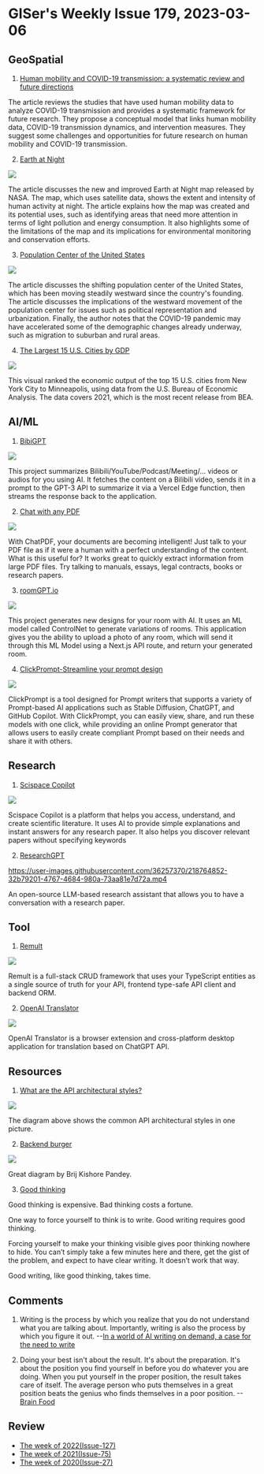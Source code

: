 # GISer's Weekly Issue 179, 2023-03-06

## GeoSpatial

1. [Human mobility and COVID-19 transmission: a systematic review and future directions](https://www.tandfonline.com/doi/full/10.1080/19475683.2022.2041725)

The article reviews the studies that have used human mobility data to analyze COVID-19 transmission and provides a systematic framework for future research. They propose a conceptual model that links human mobility data, COVID-19 transmission dynamics, and intervention measures. They suggest some challenges and opportunities for future research on human mobility and COVID-19 transmission.

2. [Earth at Night](https://www.geographyrealm.com/earth-at-night/)

![](https://cdn.shortpixel.ai/spai/q_lossy+w_808+h_404+to_webp+ret_img/https://www.geographyrealm.com/wp-content/uploads/2022/06/BlackMarble-map-earth-night.jpg)

The article discusses the new and improved Earth at Night map released by NASA. The map, which uses satellite data, shows the extent and intensity of human activity at night. The article explains how the map was created and its potential uses, such as identifying areas that need more attention in terms of light pollution and energy consumption. It also highlights some of the limitations of the map and its implications for environmental monitoring and conservation efforts.

3. [Population Center of the United States](https://www.geographyrealm.com/population-center-united-states)

![](https://cdn.shortpixel.ai/spai/q_lossy+w_808+h_559+to_webp+ret_img/https://www.geographyrealm.com/wp-content/uploads/2022/06/census-mean-center-population-map-united-states.jpg)

The article discusses the shifting population center of the United States, which has been moving steadily westward since the country's founding. The article discusses the implications of the westward movement of the population center for issues such as political representation and urbanization. Finally, the author notes that the COVID-19 pandemic may have accelerated some of the demographic changes already underway, such as migration to suburban and rural areas.

4. [The Largest 15 U.S. Cities by GDP](https://www.visualcapitalist.com/us-cities-by-gdp-map/)

![](https://www.visualcapitalist.com/wp-content/uploads/2023/03/US_Cities_with_the_Highest_GDPs-1.jpg)

This visual ranked the economic output of the top 15 U.S. cities from New York City to Minneapolis, using data from the U.S. Bureau of Economic Analysis. The data covers 2021, which is the most recent release from BEA.

## AI/ML

1. [BibiGPT](https://github.com/JimmyLv/BibiGPT)

![](https://twitter.com/Jimmy_JingLv/status/1630137750572728320?s=20)

This project summarizes Bilibili/YouTube/Podcast/Meeting/... videos or audios for you using AI. It fetches the content on a Bilibili video, sends it in a prompt to the GPT-3 API to summarize it via a Vercel Edge function, then streams the response back to the application.

2. [Chat with any PDF](https://www.chatpdf.com/)

![](https://blog.fiime.cn/data/image/2023/03/07/27998_pcwx_6474.png)

With ChatPDF, your documents are becoming intelligent! Just talk to your PDF file as if it were a human with a perfect understanding of the content. What is this useful for? It works great to quickly extract information from large PDF files. Try talking to manuals, essays, legal contracts, books or research papers.

3. [roomGPT.io](https://github.com/Nutlope/roomGPT)

![](https://github.com/Nutlope/roomGPT/raw/main/public/screenshot.png)

This project generates new designs for your room with AI. It uses an ML model called ControlNet to generate variations of rooms. This application gives you the ability to upload a photo of any room, which will send it through this ML Model using a Next.js API route, and return your generated room.

4. [ClickPrompt-Streamline your prompt design](https://github.com/prompt-engineering/click-prompt)

![](https://github.com/prompt-engineering/prompt-patterns/raw/master/cheatsheet/prompt-simple-cheatsheet.jpg)

ClickPrompt is a tool designed for Prompt writers that supports a variety of Prompt-based AI applications such as Stable Diffusion, ChatGPT, and GitHub Copilot. With ClickPrompt, you can easily view, share, and run these models with one click, while providing an online Prompt generator that allows users to easily create compliant Prompt based on their needs and share it with others.

## Research

1. [Scispace Copilot](https://typeset.io/resources/introducing-copilot-ai-assistant-explains-research-papers/)

![](https://pic4.zhimg.com/80/v2-5b3ff48b915f96306855bdb7d4beb1d7_720w.webp)

Scispace Copilot is a platform that helps you access, understand, and create scientific literature. It uses AI to provide simple explanations and instant answers for any research paper. It also helps you discover relevant papers without specifying keywords

2. [ResearchGPT](https://github.com/mukulpatnaik/researchgpt)

https://user-images.githubusercontent.com/36257370/218764852-32b79201-4767-4684-980a-73aa81e7d72a.mp4

An open-source LLM-based research assistant that allows you to have a conversation with a research paper.

## Tool

1. [Remult](https://github.com/remult/remult)

![](https://www.youtube.com/watch?v=rEoScmSVNUE)

Remult is a full-stack CRUD framework that uses your TypeScript entities as a single source of truth for your API, frontend type-safe API client and backend ORM.

2. [OpenAI Translator](https://github.com/yetone/openai-translator)

![](https://user-images.githubusercontent.com/1206493/223200182-6a1d2a02-3fe0-4723-bdae-99d8b7212a33.gif)

OpenAI Translator is a browser extension and cross-platform desktop application for translation based on ChatGPT API.

## Resources

1. [What are the API architectural styles?](https://blog.bytebytego.com/p/ep49-api-architectural-styles)

![](https://substackcdn.com/image/fetch/f_auto,q_auto:good,fl_progressive:steep/https%3A%2F%2Fsubstack-post-media.s3.amazonaws.com%2Fpublic%2Fimages%2Faa5a976f-6264-4731-b214-210d5a8bd43b_2628x3513.png)

The diagram above shows the common API architectural styles in one picture.

2. [Backend burger](https://www.linkedin.com/in/ACoAAAKDuMsBugjGZwz0pJy43LJ-6bVwc0gm9xQ)

![](https://substackcdn.com/image/fetch/w_1272,c_limit,f_webp,q_auto:good,fl_progressive:steep/https%3A%2F%2Fsubstack-post-media.s3.amazonaws.com%2Fpublic%2Fimages%2F8713114e-765b-4d8c-bd16-edd5e9465380_800x1000.jpeg)

Great diagram by Brij Kishore Pandey.

3. [Good thinking](https://fs.blog/brain-food/march-5-2023/)

Good thinking is expensive. Bad thinking costs a fortune.

One way to force yourself to think is to write. Good writing requires good thinking.

Forcing yourself to make your thinking visible gives poor thinking nowhere to hide. You can’t simply take a few minutes here and there, get the gist of the problem, and expect to have clear writing. It doesn’t work that way.

Good writing, like good thinking, takes time.

## Comments

1.  Writing is the process by which you realize that you do not understand what you are talking about. Importantly, writing is also the process by which you figure it out.
    --[In a world of AI writing on demand, a case for the need to write](https://fs.blog/why-write/)

2.  Doing your best isn't about the result. It's about the preparation. It's about the position you find yourself in before you do whatever you are doing. When you put yourself in the proper position, the result takes care of itself. The average person who puts themselves in a great position beats the genius who finds themselves in a poor position.
    --[Brain Food](https://fs.blog/brain-food/march-12-2023/)

## Review

- [The week of 2022(Issue-127)](../2022/issue-127.md)
- [The week of 2021(Issue-75)](../2021/issue-75.md)
- [The week of 2020(Issue-27)](../2020/issue-27.md)
